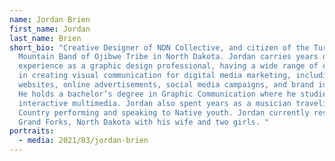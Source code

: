 ```yaml
---
name: Jordan Brien
first_name: Jordan
last_name: Brien
short_bio: "Creative Designer of NDN Collective, and citizen of the Turtle
  Mountain Band of Ojibwe Tribe in North Dakota. Jordan carries years of
  experience as a graphic design professional, having a wide range of expertise
  in creating visual communication for digital media marketing, including
  websites, online advertisements, social media campaigns, and brand identity.
  He holds a bachelor’s degree in Graphic Communication where he studied
  interactive multimedia. Jordan also spent years as a musician traveling Indian
  Country performing and speaking to Native youth. Jordan currently resides in
  Grand Forks, North Dakota with his wife and two girls. "
portraits:
  - media: 2021/03/jordan-brien
---
```

